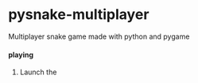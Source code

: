 # pysnake-multiplayer
Multiplayer snake game made with python and pygame

#### playing
1. Launch the 
